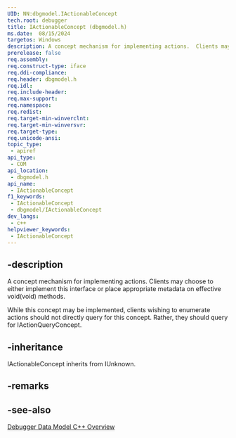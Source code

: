 ```yaml
---
UID: NN:dbgmodel.IActionableConcept
tech.root: debugger
title: IActionableConcept (dbgmodel.h)
ms.date:  08/15/2024
targetos: Windows
description: A concept mechanism for implementing actions.  Clients may choose to either implement this interface or place appropriate metadata on effective void(void) methods. (dbgmodel.h)
prerelease: false
req.assembly: 
req.construct-type: iface
req.ddi-compliance: 
req.header: dbgmodel.h
req.idl: 
req.include-header: 
req.max-support: 
req.namespace: 
req.redist: 
req.target-min-winverclnt: 
req.target-min-winversvr: 
req.target-type: 
req.unicode-ansi: 
topic_type:
 - apiref
api_type:
 - COM
api_location:
 - dbgmodel.h
api_name:
 - IActionableConcept
f1_keywords:
 - IActionableConcept
 - dbgmodel/IActionableConcept
dev_langs:
 - c++
helpviewer_keywords:
 - IActionableConcept
---
```


## -description

A concept mechanism for implementing actions.  Clients may choose to either implement this interface or place
appropriate metadata on effective void(void) methods.

While this concept may be implemented, clients wishing to enumerate actions should not directly query for this
concept.  Rather, they should query for IActionQueryConcept.

## -inheritance

IActionableConcept inherits from IUnknown.

## -remarks

## -see-also

[Debugger Data Model C++ Overview](/windows-hardware/drivers/debugger/data-model-cpp-overview)

